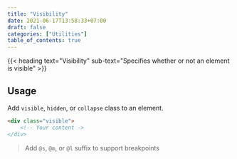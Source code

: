 ```yaml
---
title: "Visibility"
date: 2021-06-17T13:58:33+07:00
draft: false
categories: ["Utilities"]
table_of_contents: true
---
```


{{< heading text="Visibility" sub-text="Specifies whether or not an element is visible" >}}

## Usage

Add `visible`, `hidden`, or `collapse` class to an element.

``` html
<div class="visible">
    <!-- Your content ->
</div>
```

> Add `@s`, `@m`, or `@l` suffix to support breakpoints

